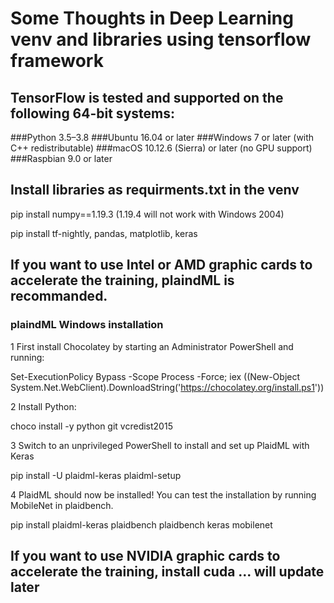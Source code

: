# Some Thoughts in Deep Learning venv and libraries using tensorflow framework

## TensorFlow is tested and supported on the following 64-bit systems:

###Python 3.5–3.8
###Ubuntu 16.04 or later
###Windows 7 or later (with C++ redistributable)
###macOS 10.12.6 (Sierra) or later (no GPU support)
###Raspbian 9.0 or later

## Install libraries as requirments.txt in the venv

pip install numpy==1.19.3 (1.19.4 will not work with Windows 2004)

pip install tf-nightly, pandas, matplotlib, keras

## If you want to use Intel or AMD graphic cards to accelerate the training, plaindML is recommanded. 

### plaindML Windows installation

1 First install Chocolatey by starting an Administrator PowerShell and running:

Set-ExecutionPolicy Bypass -Scope Process -Force; iex ((New-Object System.Net.WebClient).DownloadString('https://chocolatey.org/install.ps1'))

2 Install Python:

choco install -y python git vcredist2015

3 Switch to an unprivileged PowerShell to install and set up PlaidML with Keras

pip install -U plaidml-keras
plaidml-setup

4 PlaidML should now be installed! You can test the installation by running MobileNet in plaidbench.

pip install plaidml-keras plaidbench
plaidbench keras mobilenet

## If you want to use NVIDIA graphic cards to accelerate the training, install cuda ... will update later
